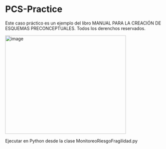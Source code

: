 # PCS-Practice
Este caso práctico es un ejemplo del libro MANUAL PARA LA CREACIÓN DE ESQUEMAS PRECONCEPTUALES. Todos los derenchos reservados.

<img width="387" height="315" alt="image" src="https://github.com/user-attachments/assets/82b1e0a2-2778-4941-89ef-4e285f28f3a1" />


Ejecutar en Python desde la clase MonitoreoRiesgoFragilidad.py
